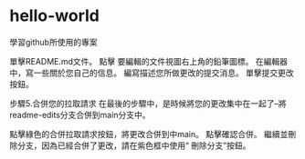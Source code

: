 # hello-world
學習github所使用的專案


單擊README.md文件。
點擊  要編輯的文件視圖右上角的鉛筆圖標。
在編輯器中，寫一些關於您自己的信息。
編寫描述您所做更改的提交消息。
單擊提交更改按鈕。


步驟5.合併您的拉取請求
在最後的步驟中，是時候將您的更改集中在一起了–將readme-edits分支合併到main分支中。

點擊綠色的合併拉取請求按鈕，將更改合併到中main。
點擊確認合併。
繼續並刪除分支，因為已經合併了更改，請在紫色框中使用“ 刪除分支”按鈕。
